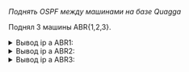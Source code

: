 *Поднять OSPF между машинами на базе Quagga*

Поднял 3 машины ABR{1,2,3}. 

<details> <summary>Вывод ip a ABR1:</summary>
  <pre>
  <code>
  [vagrant@ABR1 ~]$ ip a
1: lo: <LOOPBACK,UP,LOWER_UP> mtu 65536 qdisc noqueue state UNKNOWN group default qlen 1000
    link/loopback 00:00:00:00:00:00 brd 00:00:00:00:00:00
    inet 127.0.0.1/8 scope host lo
       valid_lft forever preferred_lft forever
    inet6 ::1/128 scope host
       valid_lft forever preferred_lft forever
2: eth0: <BROADCAST,MULTICAST,UP,LOWER_UP> mtu 1500 qdisc pfifo_fast state UP group default qlen 1000
    link/ether 52:54:00:c9:c7:04 brd ff:ff:ff:ff:ff:ff
    inet 10.0.2.15/24 brd 10.0.2.255 scope global noprefixroute dynamic eth0
       valid_lft 84188sec preferred_lft 84188sec
    inet6 fe80::5054:ff:fec9:c704/64 scope link
       valid_lft forever preferred_lft forever
3: eth1: <BROADCAST,MULTICAST,UP,LOWER_UP> mtu 1500 qdisc pfifo_fast state UP group default qlen 1000
    link/ether 08:00:27:d3:f3:49 brd ff:ff:ff:ff:ff:ff
    inet 10.0.10.1/24 brd 10.0.10.255 scope global noprefixroute eth1
       valid_lft forever preferred_lft forever
    inet6 fe80::a00:27ff:fed3:f349/64 scope link
       valid_lft forever preferred_lft forever
4: vlan16@eth1: <BROADCAST,MULTICAST,UP,LOWER_UP> mtu 1500 qdisc noqueue stateUP group default qlen 1000
    link/ether 08:00:27:d3:f3:49 brd ff:ff:ff:ff:ff:ff
    inet 172.16.16.10/30 brd 172.16.16.11 scope global noprefixroute vlan16
       valid_lft forever preferred_lft forever
    inet6 fe80::43e:dd54:a4a2:419e/64 scope link noprefixroute
       valid_lft forever preferred_lft forever
5: vlan12@eth1: <BROADCAST,MULTICAST,UP,LOWER_UP> mtu 1500 qdisc noqueue stateUP group default qlen 1000
    link/ether 08:00:27:d3:f3:49 brd ff:ff:ff:ff:ff:ff
    inet 172.16.12.10/30 brd 172.16.12.11 scope global noprefixroute vlan12
       valid_lft forever preferred_lft forever
    inet6 fe80::8e99:f637:18f7:c121/64 scope link noprefixroute
       valid_lft forever preferred_lft forever"
</code>
</pre>
</details>


<details><summary>Вывод ip a ABR2:</summary>
  <pre>
  <code>
[vagrant@ABR2 ~]$ ip a
1: lo: <LOOPBACK,UP,LOWER_UP> mtu 65536 qdisc noqueue state UNKNOWN group default qlen 1000
    link/loopback 00:00:00:00:00:00 brd 00:00:00:00:00:00
    inet 127.0.0.1/8 scope host lo
       valid_lft forever preferred_lft forever
    inet6 ::1/128 scope host
       valid_lft forever preferred_lft forever
2: eth0: <BROADCAST,MULTICAST,UP,LOWER_UP> mtu 1500 qdisc pfifo_fast state UP group default qlen 1000
    link/ether 52:54:00:c9:c7:04 brd ff:ff:ff:ff:ff:ff
    inet 10.0.2.15/24 brd 10.0.2.255 scope global noprefixroute dynamic eth0
       valid_lft 83573sec preferred_lft 83573sec
    inet6 fe80::5054:ff:fec9:c704/64 scope link
       valid_lft forever preferred_lft forever
3: eth1: <BROADCAST,MULTICAST,UP,LOWER_UP> mtu 1500 qdisc pfifo_fast state UP group default qlen 1000
    link/ether 08:00:27:8c:81:6e brd ff:ff:ff:ff:ff:ff
    inet 10.0.20.1/24 brd 10.0.20.255 scope global noprefixroute eth1
       valid_lft forever preferred_lft forever
    inet6 fe80::a00:27ff:fe8c:816e/64 scope link
       valid_lft forever preferred_lft forever
4: vlan12@eth1: <BROADCAST,MULTICAST,UP,LOWER_UP> mtu 1500 qdisc noqueue state UP group default qlen 1000
    link/ether 08:00:27:8c:81:6e brd ff:ff:ff:ff:ff:ff
    inet 172.16.12.9/30 brd 172.16.12.11 scope global noprefixroute vlan12
       valid_lft forever preferred_lft forever
    inet6 fe80::5315:a676:4dab:190b/64 scope link noprefixroute
       valid_lft forever preferred_lft forever
5: vlan20@eth1: <BROADCAST,MULTICAST,UP,LOWER_UP> mtu 1500 qdisc noqueue state UP group default qlen 1000
    link/ether 08:00:27:8c:81:6e brd ff:ff:ff:ff:ff:ff
    inet 172.16.20.10/30 brd 172.16.20.11 scope global noprefixroute vlan20
       valid_lft forever preferred_lft forever
    inet6 fe80::a90:e3c4:9aec:c19d/64 scope link noprefixroute
       valid_lft forever preferred_lft forever
</code>
</pre>
</details>

 <details> <summary>Вывод ip a  ABR3:</summary>
<pre>
<code>
[vagrant@ABR3 ~]$ ip a
1: lo: <LOOPBACK,UP,LOWER_UP> mtu 65536 qdisc noqueue state UNKNOWN group default qlen 1000
    link/loopback 00:00:00:00:00:00 brd 00:00:00:00:00:00
    inet 127.0.0.1/8 scope host lo
       valid_lft forever preferred_lft forever
    inet6 ::1/128 scope host
       valid_lft forever preferred_lft forever
2: eth0: <BROADCAST,MULTICAST,UP,LOWER_UP> mtu 1500 qdisc pfifo_fast state UP group default qlen 1000
    link/ether 52:54:00:c9:c7:04 brd ff:ff:ff:ff:ff:ff
    inet 10.0.2.15/24 brd 10.0.2.255 scope global noprefixroute dynamic eth0
       valid_lft 83377sec preferred_lft 83377sec
    inet6 fe80::5054:ff:fec9:c704/64 scope link
       valid_lft forever preferred_lft forever
3: eth1: <BROADCAST,MULTICAST,UP,LOWER_UP> mtu 1500 qdisc pfifo_fast state UP group default qlen 1000
    link/ether 08:00:27:9e:8d:3a brd ff:ff:ff:ff:ff:ff
    inet 10.0.30.1/24 brd 10.0.30.255 scope global noprefixroute eth1
       valid_lft forever preferred_lft forever
    inet6 fe80::a00:27ff:fe9e:8d3a/64 scope link
       valid_lft forever preferred_lft forever
4: vlan20@eth1: <BROADCAST,MULTICAST,UP,LOWER_UP> mtu 1500 qdisc noqueue state UP group default qlen 1000
    link/ether 08:00:27:9e:8d:3a brd ff:ff:ff:ff:ff:ff
    inet 172.16.20.9/30 brd 172.16.20.11 scope global noprefixroute vlan20
       valid_lft forever preferred_lft forever
    inet6 fe80::eeb3:a52f:cc4c:f11c/64 scope link noprefixroute
       valid_lft forever preferred_lft forever
5: vlan16@eth1: <BROADCAST,MULTICAST,UP,LOWER_UP> mtu 1500 qdisc noqueue state UP group default qlen 1000
    link/ether 08:00:27:9e:8d:3a brd ff:ff:ff:ff:ff:ff
    inet 172.16.16.9/30 brd 172.16.16.11 scope global noprefixroute vlan16
       valid_lft forever preferred_lft forever
    inet6 fe80::f785:a816:1208:ec5f/64 scope link noprefixroute
       valid_lft forever preferred_lft forever
</pre>
</code>
_________________________

````
[root@ABR3 quagga]# tracepath 10.0.10.1
 1?: [LOCALHOST]                                         pmtu 1500
 1:  10.0.10.1                                             0.665ms reached
 1:  10.0.10.1                                             0.344ms reached
     Resume: pmtu 1500 hops 1 back 1
`````

